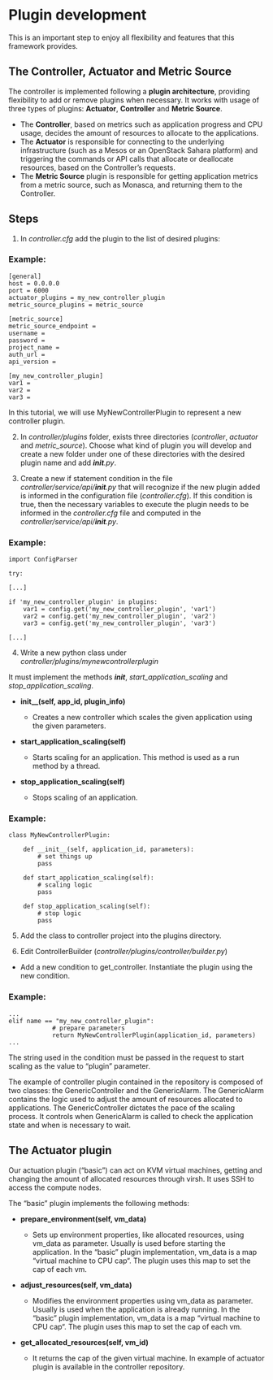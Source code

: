 # Plugin development
This is an important step to enjoy all flexibility and features that this framework provides.

## The Controller, Actuator and Metric Source
The controller is implemented following a **plugin architecture**, providing flexibility to add or remove plugins when necessary. It works with usage of three types of plugins: **Actuator**, **Controller** and **Metric Source**.
* The **Controller**, based on metrics such as application progress and CPU usage, decides the amount of resources to allocate to the applications.
* The **Actuator** is responsible for connecting to the underlying infrastructure (such as a Mesos or an OpenStack Sahara platform) and triggering the commands or API calls that allocate or deallocate resources, based on the Controller’s requests.
* The **Metric Source** plugin is responsible for getting application metrics from a metric source, such as Monasca, and returning them to the Controller.

## Steps

1. In *controller.cfg* add the plugin to the list of desired plugins:

### Example:

```
[general]
host = 0.0.0.0
port = 6000
actuator_plugins = my_new_controller_plugin
metric_source_plugins = metric_source

[metric_source]
metric_source_endpoint =
username = 
password = 
project_name =
auth_url =
api_version =

[my_new_controller_plugin]
var1 =
var2 =
var3 = 
```
In this tutorial, we will use MyNewControllerPlugin to represent a new controller plugin.

2. In *controller/plugins* folder, exists three directories (*controller*, *actuator* and *metric_source*). Choose what kind of plugin you will develop and create a new folder under one of these directories with the desired plugin name and add *__init__.py*.

3. Create a new if statement condition in the file *controller/service/api/__init__.py* that will recognize if the new plugin added is informed in the configuration file (*controller.cfg*). If this condition is true, then the necessary variables to execute the plugin needs to be informed in the *controller.cfg* file and computed in the *controller/service/api/__init__.py*.

### Example:

```
import ConfigParser

try:

[...]

if 'my_new_controller_plugin' in plugins:
    var1 = config.get('my_new_controller_plugin', 'var1')
    var2 = config.get('my_new_controller_plugin', 'var2')
    var3 = config.get('my_new_controller_plugin', 'var3')

[...]
```
 
4. Write a new python class under *controller/plugins/mynewcontrollerplugin*
 
It must implement the methods *__init__*, *start_application_scaling* and *stop_application_scaling*.

- **init__(self, app_id, plugin_info)**
  - Creates a new controller which scales the given application using the given parameters.

- **start_application_scaling(self)**
  - Starts scaling for an application. This method is used as a run method by a thread.

- **stop_application_scaling(self)**
  - Stops scaling of an application.

### Example:
```
class MyNewControllerPlugin:

    def __init__(self, application_id, parameters):
        # set things up
        pass

    def start_application_scaling(self):
        # scaling logic
        pass
            
    def stop_application_scaling(self):
        # stop logic
        pass
```

5. Add the class to controller project into the plugins directory.

6. Edit ControllerBuilder (*controller/plugins/controller/builder.py*)
- Add a new condition to get_controller. Instantiate the plugin using the new condition.

### Example:
```
...
elif name == "my_new_controller_plugin":
            # prepare parameters
            return MyNewControllerPlugin(application_id, parameters)
...
```

The string used in the condition must be passed in the request to start scaling as the value to “plugin” parameter.

The example of controller plugin contained in the repository is composed of two classes: the GenericController and the GenericAlarm. The GenericAlarm contains the logic used to adjust the amount of resources allocated to applications. The GenericController dictates the pace of the scaling process. It controls when GenericAlarm is called to check the application state and when is necessary to wait.

## The Actuator plugin
Our actuation plugin (“basic”) can act on KVM virtual machines, getting and changing the amount of allocated resources through virsh. It uses SSH to access the compute nodes.

The “basic” plugin implements the following methods:

- **prepare_environment(self, vm_data)**
  - Sets up environment properties, like allocated resources, using vm_data as parameter. Usually is used before starting the application. In the “basic” plugin implementation, vm_data is a map “virtual machine to CPU cap“. The plugin uses this map to set the cap of each vm.

- **adjust_resources(self, vm_data)**
  - Modifies the environment properties using vm_data as parameter. Usually is used when the application is already running. In the “basic” plugin implementation, vm_data is a map “virtual machine to CPU cap“. The plugin uses this map to set the cap of each vm.

- **get_allocated_resources(self, vm_id)**
  - It returns the cap of the given virtual machine. In example of actuator plugin is available in the controller repository.
